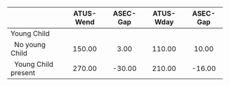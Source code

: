 
|                      |    ATUS-Wend |     ASEC-Gap |    ATUS-Wday |     ASEC-Gap |
| -------------------- | :----------: | :----------: | :----------: | :----------: |
| Young Child          |              |              |              |              |
| &nbsp;&nbsp;No young Child |       150.00 |         3.00 |       110.00 |        10.00 |
| &nbsp;&nbsp;Young Child present |       270.00 |       -30.00 |       210.00 |       -16.00 |

